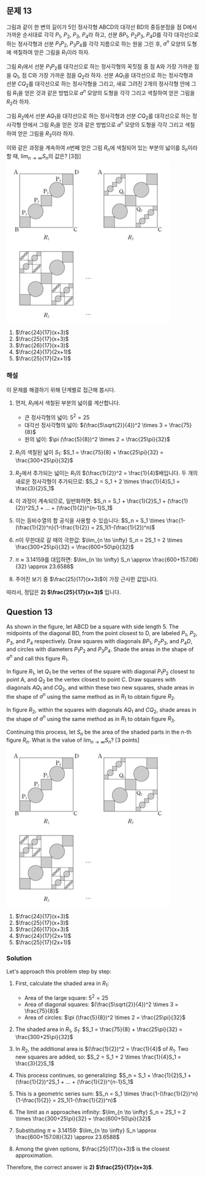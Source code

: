 

## 문제 13

그림과 같이 한 변의 길이가 5인 정사각형 ABCD의 대각선 BD의 중등분점을 점 D에서 가까운 순서대로 각각 $P_1$, $P_2$, $P_3$, $P_4$라 하고, 선분 $BP_1$, $P_2P_3$, $P_4D$를 각각 대각선으로 하는 정사각형과 선분 $P_1P_2$, $P_3P_4$를 각각 지름으로 하는 원을 그린 후, $a^n$ 모양의 도형에 색칠하여 얻은 그림을 $R_1$이라 하자.

그림 $R_1$에서 선분 $P_1P_2$를 대각선으로 하는 정사각형의 꼭짓점 중 점 A와 가장 가까운 점을 $Q_1$, 점 C와 가장 가까운 점을 $Q_2$라 하자. 선분 $AQ_1$을 대각선으로 하는 정사각형과 선분 $CQ_2$를 대각선으로 하는 정사각형을 그리고, 새로 그려진 2개의 정사각형 안에 그림 $R_1$을 얻은 것과 같은 방법으로 $a^n$ 모양의 도형을 각각 그리고 색칠하여 얻은 그림을 $R_2$라 하자.

그림 $R_2$에서 선분 $AQ_1$을 대각선으로 하는 정사각형과 선분 $CQ_2$를 대각선으로 하는 정사각형 안에서 그림 $R_1$을 얻은 것과 같은 방법으로 $a^n$ 모양의 도형을 각각 그리고 색칠하여 얻은 그림을 $R_3$이라 하자.

이와 같은 과정을 계속하여 $n$번째 얻은 그림 $R_n$에 색칠되어 있는 부분의 넓이를 $S_n$이라 할 때, $\lim_{n \to \infty} S_n$의 값은? [3점]
![B_13](../Images/B_13.png)

1) $\frac{24}{17}(x+3)$
2) $\frac{25}{17}(x+3)$
3) $\frac{26}{17}(x+3)$
4) $\frac{24}{17}(2x+1)$
5) $\frac{25}{17}(2x+1)$

### 해설

이 문제를 해결하기 위해 단계별로 접근해 봅시다.

1) 먼저, $R_1$에서 색칠된 부분의 넓이를 계산합니다.
   - 큰 정사각형의 넓이: $5^2 = 25$
   - 대각선 정사각형의 넓이: $(\frac{5\sqrt{2}}{4})^2 \times 3 = \frac{75}{8}$
   - 원의 넓이: $\pi (\frac{5}{8})^2 \times 2 = \frac{25\pi}{32}$

2) $R_1$의 색칠된 넓이 $S_1$:
   $S_1 = \frac{75}{8} + \frac{25\pi}{32} = \frac{300+25\pi}{32}$

3) $R_2$에서 추가되는 넓이는 $R_1$의 $(\frac{1}{2})^2 = \frac{1}{4}$배입니다. 두 개의 새로운 정사각형이 추가되므로:
   $S_2 = S_1 + 2 \times \frac{1}{4}S_1 = \frac{3}{2}S_1$

4) 이 과정이 계속되므로, 일반화하면:
   $S_n = S_1 + \frac{1}{2}S_1 + (\frac{1}{2})^2S_1 + ... + (\frac{1}{2})^{n-1}S_1$

5) 이는 등비수열의 합 공식을 사용할 수 있습니다:
   $S_n = S_1 \times \frac{1-(\frac{1}{2})^n}{1-\frac{1}{2}} = 2S_1(1-(\frac{1}{2})^n)$

6) $n$이 무한대로 갈 때의 극한값:
   $\lim_{n \to \infty} S_n = 2S_1 = 2 \times \frac{300+25\pi}{32} = \frac{600+50\pi}{32}$

7) $\pi \approx 3.14159$를 대입하면:
   $\lim_{n \to \infty} S_n \approx \frac{600+157.08}{32} \approx 23.6588$

8) 주어진 보기 중 $\frac{25}{17}(x+3)$이 가장 근사한 값입니다.

따라서, 정답은 **2) $\frac{25}{17}(x+3)$** 입니다.

## Question 13

As shown in the figure, let ABCD be a square with side length 5. The midpoints of the diagonal BD, from the point closest to D, are labeled $P_1$, $P_2$, $P_3$, and $P_4$ respectively. Draw squares with diagonals $BP_1$, $P_2P_3$, and $P_4D$, and circles with diameters $P_1P_2$ and $P_3P_4$. Shade the areas in the shape of $a^n$ and call this figure $R_1$.

In figure $R_1$, let $Q_1$ be the vertex of the square with diagonal $P_1P_2$ closest to point A, and $Q_2$ be the vertex closest to point C. Draw squares with diagonals $AQ_1$ and $CQ_2$, and within these two new squares, shade areas in the shape of $a^n$ using the same method as in $R_1$ to obtain figure $R_2$.

In figure $R_2$, within the squares with diagonals $AQ_1$ and $CQ_2$, shade areas in the shape of $a^n$ using the same method as in $R_1$ to obtain figure $R_3$.

Continuing this process, let $S_n$ be the area of the shaded parts in the $n$-th figure $R_n$. What is the value of $\lim_{n \to \infty} S_n$? [3 points]
![B_13](../Images/B_13.png)

1) $\frac{24}{17}(x+3)$
2) $\frac{25}{17}(x+3)$
3) $\frac{26}{17}(x+3)$
4) $\frac{24}{17}(2x+1)$
5) $\frac{25}{17}(2x+1)$

### Solution

Let's approach this problem step by step:

1) First, calculate the shaded area in $R_1$:
   - Area of the large square: $5^2 = 25$
   - Area of diagonal squares: $(\frac{5\sqrt{2}}{4})^2 \times 3 = \frac{75}{8}$
   - Area of circles: $\pi (\frac{5}{8})^2 \times 2 = \frac{25\pi}{32}$

2) The shaded area in $R_1$, $S_1$:
   $S_1 = \frac{75}{8} + \frac{25\pi}{32} = \frac{300+25\pi}{32}$

3) In $R_2$, the additional area is $(\frac{1}{2})^2 = \frac{1}{4}$ of $R_1$. Two new squares are added, so:
   $S_2 = S_1 + 2 \times \frac{1}{4}S_1 = \frac{3}{2}S_1$

4) This process continues, so generalizing:
   $S_n = S_1 + \frac{1}{2}S_1 + (\frac{1}{2})^2S_1 + ... + (\frac{1}{2})^{n-1}S_1$

5) This is a geometric series sum:
   $S_n = S_1 \times \frac{1-(\frac{1}{2})^n}{1-\frac{1}{2}} = 2S_1(1-(\frac{1}{2})^n)$

6) The limit as $n$ approaches infinity:
   $\lim_{n \to \infty} S_n = 2S_1 = 2 \times \frac{300+25\pi}{32} = \frac{600+50\pi}{32}$

7) Substituting $\pi \approx 3.14159$:
   $\lim_{n \to \infty} S_n \approx \frac{600+157.08}{32} \approx 23.6588$

8) Among the given options, $\frac{25}{17}(x+3)$ is the closest approximation.

Therefore, the correct answer is **2) $\frac{25}{17}(x+3)$**.